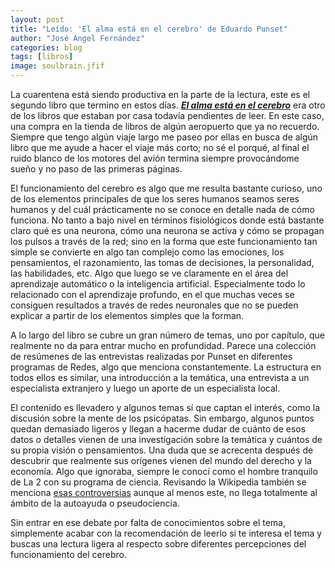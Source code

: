 ```yaml
---
layout: post
title: "Leído: 'El alma está en el cerebro' de Eduardo Punset"
author: "José Ángel Fernández"
categories: blog
tags: [libros]
image: soulbrain.jfif
---
```


La cuarentena está siendo productiva en la parte de la lectura, este es el segundo libro que termino en estos días. [***El alma está en el cerebro***](https://www.planetadelibros.com/libro-el-alma-esta-en-el-cerebro/65204) era otro de los libros que estaban por casa todavía pendientes de leer. En este caso, una compra en la tienda de libros de algún aeropuerto que ya no recuerdo. Siempre que tengo algún viaje largo me paseo por ellas en busca de algún libro que me ayude a hacer el viaje más corto; no sé el porqué, al final el ruido blanco de los motores del avión termina siempre provocándome sueño y no paso de las primeras páginas.

El funcionamiento del cerebro es algo que me resulta bastante curioso, uno de los elementos principales de que los seres humanos seamos seres humanos y del cuál prácticamente no se conoce en detalle nada de cómo funciona. No tanto a bajo nivel en términos fisiológicos donde está bastante claro qué es una neurona, cómo una neurona se activa y cómo se propagan los pulsos a través de la red; sino en la forma que este funcionamiento tan simple se convierte en algo tan complejo como las emociones, los pensamientos, el razonamiento, las tomas de decisiones, la personalidad, las habilidades, etc. Algo que luego se ve claramente en el área del aprendizaje automático o la inteligencia artificial. Especialmente todo lo relacionado con el aprendizaje profundo, en el que muchas veces se consiguen resultados a través de redes neuronales que no se pueden explicar a partir de los elementos simples que la forman.

A lo largo del libro se cubre un gran número de temas, uno por capítulo, que realmente no da para entrar mucho en profundidad. Parece una colección de resúmenes de las entrevistas realizadas por Punset en diferentes programas de Redes, algo que menciona constantemente. La estructura en todos ellos es similar, una introducción a la temática, una entrevista a un especialista extranjero y luego un aporte de un especialista local. 

El contenido es llevadero y algunos temas sí que captan el interés, como la discusión sobre la mente de los psicópatas. Sin embargo, algunos puntos quedan demasiado ligeros y llegan a hacerme dudar de cuánto de esos datos o detalles vienen de una investigación sobre la temática y cuántos de su propia visión o pensamientos. Una duda que se acrecenta después de descubrir que realmente sus orígenes vienen del mundo del derecho y la economía. Algo que ignoraba, siempre le conocí como el hombre tranquilo de La 2 con su programa de ciencia. Revisando la Wikipedia también se menciona [esas controversias](https://es.wikipedia.org/wiki/Eduardo_Punset#Controversia) aunque al menos este, no llega totalmente al ámbito de la autoayuda o pseudociencia. 

Sin entrar en ese debate por falta de conocimientos sobre el tema, simplemente acabar con la recomendación de leerlo si te interesa el tema y buscas una lectura ligera al respecto sobre diferentes percepciones del funcionamiento del cerebro.




